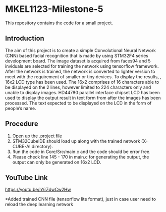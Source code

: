 # MKEL1123-Milestone-5

This repository contains the code for a small project.

## Introduction 

The aim of this project is to create a simple Convolutional Neural Network (CNN) based facial recognition that is made by using STM32F4 series development board. The image dataset is acquired from faces94 and 5 inviduals are selected for training the network using tensorflow framework. After the network is trained, the network is converted to lighter version to meet with the requirement of smaller or tiny devices. To display the results, , 16x2 LCD type has been used. The 16x2 comprises of 16 characters able to be displayed on the 2 lines, however limited to 224 characters only and unable to display images. HD44780 parallel interface chipset LCD has been used to display the output result in text form from after the images has been processed. The text expected to be displayed on the LCD in the form of people’s name.

## Procedure 

1. Open up the .project file 
2. STM32CubeIDE should load up along with the trained network (X-CUBE-AI directory).
3. Run the code in Core/Src/main.c and the code should be error free.
4. Please check line 145 - 170 in main.c for generating the output, the output can only be generated on 16x2 LCD. 

## YouTube Link 

https://youtu.be/nYrZdwCw2Hw

*Added trained CNN file (tensorflow lite format), just in case user need to reload the deep learning network




